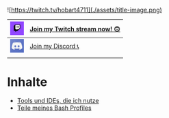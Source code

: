 ![https://twitch.tv/hobart4711](./assets/title-image.png)


|<img src="./assets/twitch.jpg" width="32px" height="32px">|[Join my Twitch stream now! :upside_down_face:](https://twitch.tv/hobart4711)|
|-|-|
|<img src="./assets/discord.jpg" width="32px" height="32px">|[Join my Discord :telephone_receiver:](https://discord.gg/HYkjcfaCa7)|
| | |

# Inhalte

- [Tools und IDEs, die ich nutze](./ides-tools/README.md)
- [Teile meines Bash Profiles](./bash-profile/README.md)
